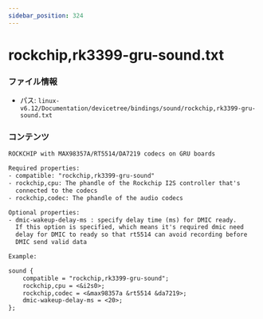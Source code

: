 ```yaml
---
sidebar_position: 324
---
```

# rockchip,rk3399-gru-sound.txt

### ファイル情報

- パス: `linux-v6.12/Documentation/devicetree/bindings/sound/rockchip,rk3399-gru-sound.txt`

### コンテンツ

```txt
ROCKCHIP with MAX98357A/RT5514/DA7219 codecs on GRU boards

Required properties:
- compatible: "rockchip,rk3399-gru-sound"
- rockchip,cpu: The phandle of the Rockchip I2S controller that's
  connected to the codecs
- rockchip,codec: The phandle of the audio codecs

Optional properties:
- dmic-wakeup-delay-ms : specify delay time (ms) for DMIC ready.
  If this option is specified, which means it's required dmic need
  delay for DMIC to ready so that rt5514 can avoid recording before
  DMIC send valid data

Example:

sound {
	compatible = "rockchip,rk3399-gru-sound";
	rockchip,cpu = <&i2s0>;
	rockchip,codec = <&max98357a &rt5514 &da7219>;
	dmic-wakeup-delay-ms = <20>;
};

```
